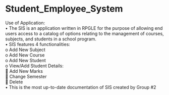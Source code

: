 # Student_Employee_System </br>
Use of Application:</br>
•	The SIS is an application written in RPGLE for the purpose of allowing end users access to a catalog of options relating to the management of courses, subjects, and students in a school program.</br>
•	SIS features 4 functionalities:</br>
o	Add New Subject</br>
o	Add New Course</br>
o	Add New Student</br>
o	View/Add Student Details:</br>
	Add New Marks</br>
	Change Semester</br>
	Delete</br>
•	This is the most up-to-date documentation of SIS created by Group #2</br>

